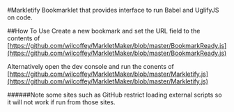 #Markletify
Bookmarklet that provides interface to run Babel and UglifyJS on code.



##How To Use
Create a new bookmark and set the URL field to the contents of
[https://github.com/wilcoffey/MarkletMaker/blob/master/BookmarkReady.js](https://github.com/wilcoffey/MarkletMaker/blob/master/BookmarkReady.js)

Alternatively open the dev console and run the conents of  
[https://github.com/wilcoffey/MarkletMaker/blob/master/Markletify.js](https://github.com/wilcoffey/MarkletMaker/blob/master/Markletify.js)



######Note some sites such as GitHub restrict loading external scripts so it will not work if run from those sites.
